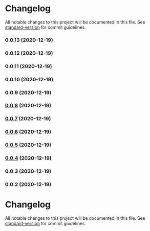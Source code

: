 # Changelog

All notable changes to this project will be documented in this file. See [standard-version](https://github.com/conventional-changelog/standard-version) for commit guidelines.

### 0.0.13 (2020-12-19)

### 0.0.12 (2020-12-19)

### 0.0.11 (2020-12-19)

### 0.0.10 (2020-12-19)

### 0.0.9 (2020-12-19)

### [0.0.8](https://github.com/huynhhuyhiep/doopage-component/compare/v0.0.7...v0.0.8) (2020-12-19)

### [0.0.7](https://github.com/huynhhuyhiep/doopage-component/compare/v0.0.6...v0.0.7) (2020-12-19)

### [0.0.6](https://github.com/huynhhuyhiep/doopage-component/compare/v0.0.5...v0.0.6) (2020-12-19)

### [0.0.5](https://github.com/huynhhuyhiep/doopage-component/compare/v0.0.4...v0.0.5) (2020-12-19)

### [0.0.4](https://github.com/huynhhuyhiep/doopage-component/compare/v0.0.3...v0.0.4) (2020-12-19)

### 0.0.3 (2020-12-19)

### 0.0.2 (2020-12-19)

# Changelog

All notable changes to this project will be documented in this file. See [standard-version](https://github.com/conventional-changelog/standard-version) for commit guidelines.
